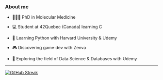 
### About me

* 👩🏽‍🏫 PhD in Molecular Medicine 

* 💻 Student at 42Quebec (Canada) learning C

* 🐍 Learning Python with Harvard University & Udemy 

* 🎮 Discovering game dev with Zenva

* 🧮 Exploring the field of Data Science & Databases with Udemy

-------------------

[![GitHub Streak](http://github-readme-streak-stats.herokuapp.com?user=KariHab&theme=highcontrast&hide_border=true&hide_longest_streak=true)](https://git.io/streak-stats)
